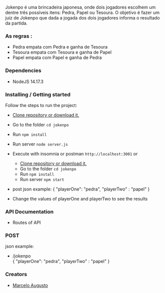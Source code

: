 
Jokenpo é uma brincadeira japonesa, onde dois jogadores escolhem um dentre três possíveis itens: Pedra, Papel ou Tesoura.
O objetivo é fazer um juiz de Jokenpo que dada a jogada dos dois jogadores informa o resultado da partida.

### As regras :

- Pedra empata com Pedra e ganha de Tesoura
- Tesoura empata com Tesoura e ganha de Papel
- Papel empata com Papel e ganha de Pedra

### Dependencies

- NodeJS 14.17.3

### Installing / Getting started

Follow the steps to run the project:

- [Clone repository or download it.](https://github.com/MarceloAug/jokenpo.git)
- Go to the folder `cd jokenpo`
- Run `npm install`
- Run server `node server.js`
- Execute with insomnia or postman `http://localhost:3001` 
    or
    - [Clone repository or download it.](https://github.com/MarceloAug/jokenpo-front.git)
    - Go to the folder `cd jokenpo`
    - Run `npm install`
    - Run server `npm start`
    
- post json example: 
    {
        "playerOne": "pedra",
        "playerTwo" : "papel"
    }
- Change the values of playerOne and playerTwo to see the results

### API Documentation
- Routes of API

### POST
json example:
- /jokenpo   
    {
        "playerOne": "pedra",
        "playerTwo" : "papel"
    }

### Creators
- [Marcelo Augusto](https://github.com/MarceloAug)


